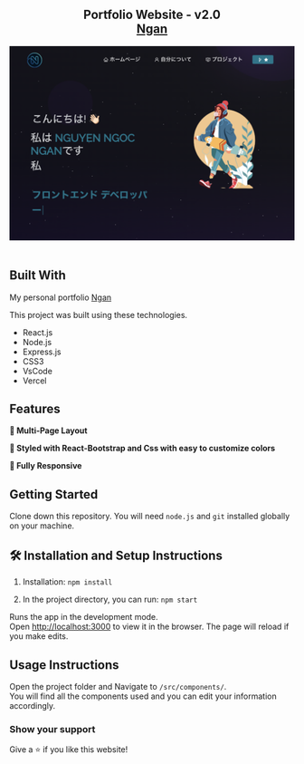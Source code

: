 <h2 align="center">
  Portfolio Website - v2.0<br/>
  <a href="/https://github.com/nganchoi/Portfolio-react" target="_blank">Ngan</a>
</h2>
<div align="center">
  <img alt="Demo" src="./src/Assets/Demo.png" />
</div>

<br/>

<center>

</center>

## Built With

My personal portfolio <a href="/https://github.com/nganchoi/Portfolio-react" target="_blank">Ngan</a><br/>

This project was built using these technologies.

- React.js
- Node.js
- Express.js
- CSS3
- VsCode
- Vercel

## Features

**📖 Multi-Page Layout**

**🎨 Styled with React-Bootstrap and Css with easy to customize colors**

**📱 Fully Responsive**

## Getting Started

Clone down this repository. You will need `node.js` and `git` installed globally on your machine.

## 🛠 Installation and Setup Instructions

1. Installation: `npm install`

2. In the project directory, you can run: `npm start`

Runs the app in the development mode.\
Open [http://localhost:3000](http://localhost:3000) to view it in the browser.
The page will reload if you make edits.

## Usage Instructions

Open the project folder and Navigate to `/src/components/`. <br/>
You will find all the components used and you can edit your information accordingly.

### Show your support

Give a ⭐ if you like this website!
